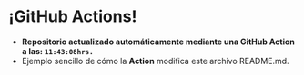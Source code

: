# ¡GitHub Actions!
* **Repositorio actualizado automáticamente mediante una GitHub Action a las: `11:43:08hrs.`**
* Ejemplo sencillo de cómo la **Action** modifica este archivo README.md.

